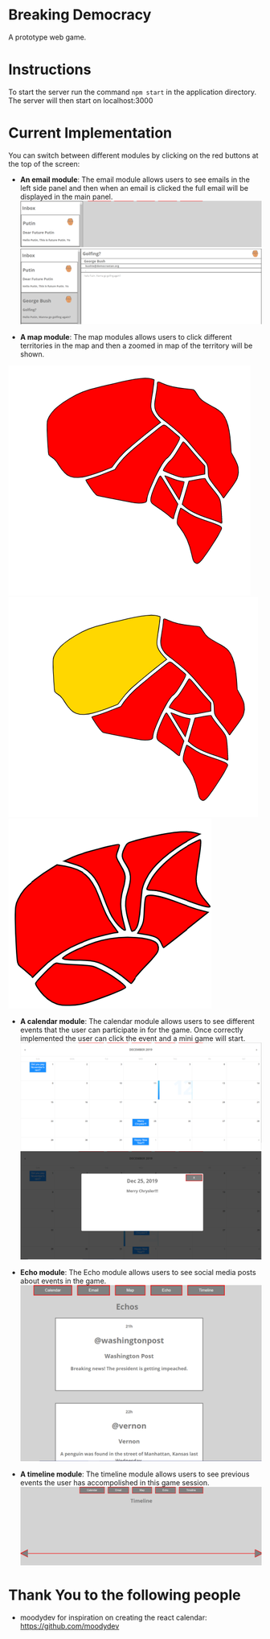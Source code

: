 Breaking Democracy
=
A prototype web game.

Instructions
=

To start the server run the command `npm start` in the application directory.
The server will then start on localhost:3000

Current Implementation
=
You can switch between different modules by clicking on the red buttons at the top of the screen:
* **An email module**: The email module allows users to see emails in the left side panel and then when an email is clicked the full email will be displayed in the main panel.
![Inbox](/UsercaseImages/StartingInbox.PNG)
![EmailSelected](/UsercaseImages/SelectedEmail.PNG)

* **A map module**: The map modules allows users to click different territories in the map and then a zoomed in map of the territory will be shown.

![Map](/UsercaseImages/initialMap.PNG)
![SelectedDistrict](/UsercaseImages/selected.png)
![District1](/UsercaseImages/districtOne.PNG)

* **A calendar module**: The calendar module allows users to see different events that the user can participate in for the game. Once correctly implemented the user can click the event and a mini game will start.
![Calendar](/UsercaseImages/calendar.PNG)
![CalendarEvent](/UsercaseImages/calendarEvent.PNG)

* **Echo module**: The Echo module allows users to see social media posts about events in the game.
![Echo](/UsercaseImages/initialEchos.PNG)

* **A timeline module**: The timeline module allows users to see previous events the user has accompolished in this game session.
![Timeline](/UsercaseImages/InitialTimeLine.PNG)

Thank You to the following people
=
* moodydev for inspiration on creating the react calendar: https://github.com/moodydev
